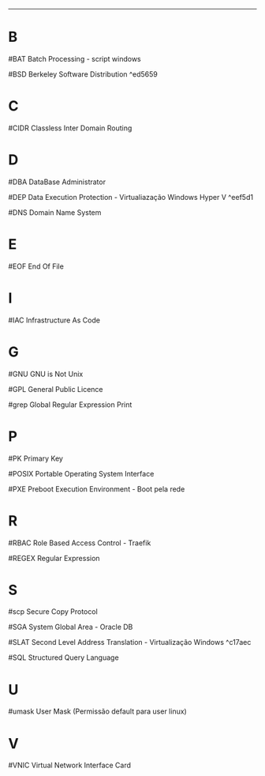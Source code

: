 ------

# B

#BAT Batch Processing - script windows

#BSD Berkeley Software Distribution ^ed5659

# C

#CIDR  Classless Inter Domain Routing

# D

#DBA DataBase Administrator

#DEP Data Execution Protection - Virtualiazação Windows Hyper V ^eef5d1

#DNS Domain Name System 

# E

#EOF End Of File

# I

#IAC Infrastructure As Code

# G

#GNU GNU is Not Unix

#GPL General Public Licence

#grep Global Regular Expression Print

# P

#PK Primary Key

#POSIX Portable Operating System Interface 

#PXE Preboot  Execution Environment - Boot pela rede

# R

#RBAC Role Based Access Control - Traefik

#REGEX Regular Expression

# S

#scp Secure Copy Protocol

#SGA System Global Area - Oracle DB

#SLAT Second Level Address Translation - Virtualização Windows ^c17aec

#SQL Structured Query Language

# U

#umask User Mask (Permissão default para user linux)

# V

#VNIC Virtual Network Interface Card